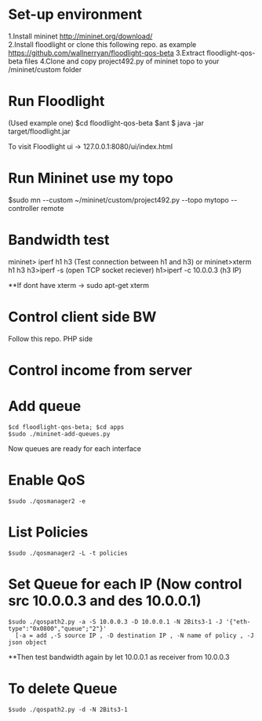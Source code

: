 # Set-up environment
1.Install mininet http://mininet.org/download/ <br>
2.Install floodlight or clone this following repo. as example https://github.com/wallnerryan/floodlight-qos-beta
3.Extract floodlight-qos-beta files
4.Clone and copy project492.py of mininet topo to your /mininet/custom folder

# Run Floodlight
(Used example one)
  $cd floodlight-qos-beta
  $ant
  $ java -jar target/floodlight.jar
  
 To visit Floodlight ui -> 127.0.0.1:8080/ui/index.html
 
# Run Mininet use my topo
   $sudo mn --custom ~/mininet/custom/project492.py --topo mytopo --controller remote
   
# Bandwidth test
  mininet> iperf h1 h3 (Test connection between h1 and h3)
  or
  mininet>xterm h1 h3
  h3>iperf -s (open TCP socket reciever)
  h1>iperf -c 10.0.0.3 (h3 IP)
  
  **If dont have xterm -> sudo apt-get xterm
  
# Control client side BW
  Follow this repo. PHP side
  
# Control income from server
  # Add queue
    $cd floodlight-qos-beta; $cd apps
    $sudo ./mininet-add-queues.py
   Now queues are ready for each interface
  # Enable QoS
    $sudo ./qosmanager2 -e
  # List Policies
    $sudo ./qosmanager2 -L -t policies
  # Set Queue for each IP (Now control src 10.0.0.3 and des 10.0.0.1)
    $sudo ./qospath2.py -a -S 10.0.0.3 -D 10.0.0.1 -N 2Bits3-1 -J '{"eth-type":"0x0800","queue";"2"}'
      [-a = add ,-S source IP , -D destination IP , -N name of policy , -J json object
  **Then test bandwidth again by let 10.0.0.1 as receiver from 10.0.0.3
  
  # To delete Queue
    $sudo ./qospath2.py -d -N 2Bits3-1
    

